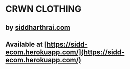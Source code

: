 # CRWN CLOTHING

## by [siddharthrai.com](siddharthrai.com)


## Available at [https://sidd-ecom.herokuapp.com/](https://sidd-ecom.herokuapp.com/)
